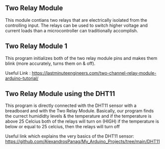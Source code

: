 Two Relay Module
-----

This module contians two relays that are electrically isolated from the controlling input. The relays can be used to switch higher voltage and current loads than a microcontroller can traditionally accomplish.


Two Relay Module 1
------------

This program initializes both of the two relay module pins and makes them blink (more accurately, turns them on & off).

Useful Link : https://lastminuteengineers.com/two-channel-relay-module-arduino-tutorial/


Two Relay Module using the DHT11
-----------

This program is directly connected with the DHT11 sensor with a breadboard and with the Two Relay Module. Basically, our program finds the currect humididty levels & the temperature and if the temperature is above 25 Celcius both of the relays will turn on (HIGH) if the temperature is below or equal to 25 celcius, then the relays will turn off

Useful link which explains the very basics of the DHT11 sensor: https://github.com/AlexandrosPanag/My_Arduino_Projects/tree/main/DHT11
